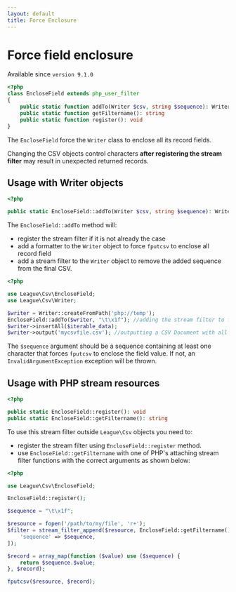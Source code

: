 ```yaml
---
layout: default
title: Force Enclosure
---
```


# Force field enclosure

<p class="message-info">Available since <code>version 9.1.0</code></p>

~~~php
<?php
class EncloseField extends php_user_filter
{
    public static function addTo(Writer $csv, string $sequence): Writer
    public static function getFiltername(): string
    public static function register(): void
}
~~~

The `EncloseField` force the `Writer` class to enclose all its record fields.

<p class="message-warning">Changing the CSV objects control characters <strong>after registering the stream filter</strong> may result in unexpected returned records.</p>


## Usage with Writer objects

~~~php
<?php

public static EncloseField::addTo(Writer $csv, string $sequence): Writer
~~~

The `EncloseField::addTo` method will:

- register the stream filter if it is not already the case
- add a formatter to the `Writer` object to force `fputcsv` to enclose all record field
- add a stream filter to the `Writer` object to remove the added sequence from the final CSV.

~~~php
<?php

use League\Csv\EncloseField;
use League\Csv\Writer;

$writer = Writer::createFromPath('php://temp');
EncloseField::addTo($writer, "\t\x1f"); //adding the stream filter to force enclosure
$writer->insertAll($iterable_data);
$writer->output('mycsvfile.csv'); //outputting a CSV Document with all its field enclosed
~~~

<p class="message-warning">The <code>$sequence</code> argument should be a sequence containing at least one character that forces <code>fputcsv</code> to enclose the field value. If not, an <code>InvalidArgumentException</code> exception will be thrown.</p>

## Usage with PHP stream resources

~~~php
<?php

public static EncloseField::register(): void
public static EncloseField::getFiltername(): string
~~~

To use this stream filter outside `League\Csv` objects you need to:

- register the stream filter using `EncloseField::register` method.
- use `EncloseField::getFiltername` with one of PHP's attaching stream filter functions with the correct arguments as shown below:

~~~php
<?php

use League\Csv\EncloseField;

EncloseField::register();

$sequence = "\t\x1f";

$resource = fopen('/path/to/my/file', 'r+');
$filter = stream_filter_append($resource, EncloseField::getFiltername(), STREAM_FILTER_WRITE, [
    'sequence' => $sequence,
]);

$record = array_map(function ($value) use ($sequence) {
	return $sequence.$value;
}, $record);

fputcsv($resource, $record);
~~~